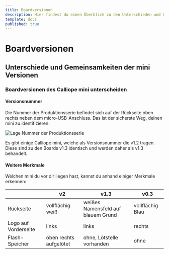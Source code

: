 ```yaml
---
title: Boardversionen
description: Hier findest du einen Überblick zu den Unterschieden und Gemeinsamkeiten der Calliope mini versionen v0.3 bis v2.0
template: docs
published: true
---
```


# Boardversionen
## Unterschiede und Gemeinsamkeiten der mini Versionen

### Boardversionen des Calliope mini unterscheiden

#### Versionsnummer
Die Nummer der Produktionsserie befindet sich auf der Rückseite oben rechts neben dem micro-USB-Anschluss. Das ist der sicherste Weg, deinen mini zu identifizieren.

![Lage Nummer der Produktionsserie](./CalliopeNr.png)

<Box type='note'>
Es gibt einige Calliope mini, welche als Versionsnummer die v1.2 tragen. Diese sind zu den Boards v1.3 identisch und werden daher als v1.3 behandelt.
</Box>

#### Weitere Merkmale
Welchen mini du vor dir liegen hast, kannst du anhand einiger Merkmale erkennen: 

|                      | v2                     | v1.3                               | v0.3             |
| -------------------- | ---------------------- | ---------------------------------- | ---------------- |
| Rückseite            | vollflächig weiß       | weißes Namensfeld auf blauem Grund | vollflächig Blau |
| Logo auf Vorderseite | links                  | links                              | rechts           |
| Flash-Speicher       | oben rechts aufgelötet | ohne, Lötstelle vorhanden          | ohne             |
